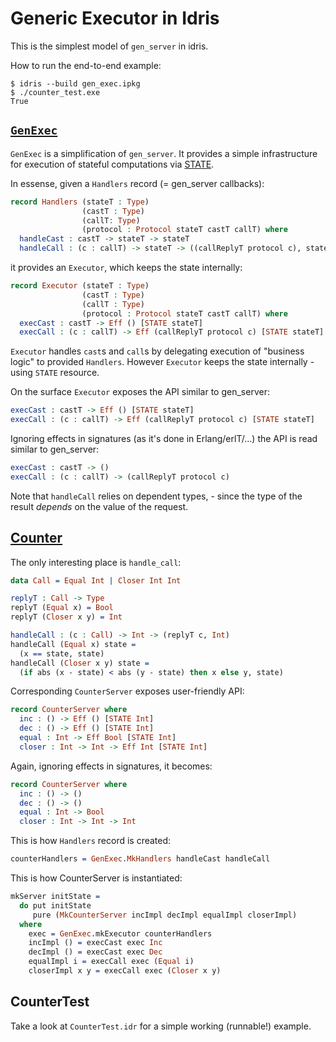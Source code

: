 # Generic Executor in Idris

This is the simplest model of `gen_server` in idris.

How to run the end-to-end example:

```
$ idris --build gen_exec.ipkg
$ ./counter_test.exe
True
```

## [`GenExec`](GenExec.idr)

`GenExec` is a simplification of `gen_server`.
It provides a simple infrastructure for execution of stateful computations
via [STATE](http://docs.idris-lang.org/en/latest/effects/summary.html#state).


In essense, given a `Handlers` record (= gen_server callbacks):

```idris
record Handlers (stateT : Type)
                (castT : Type)
                (callT: Type)
                (protocol : Protocol stateT castT callT) where
  handleCast : castT -> stateT -> stateT
  handleCall : (c : callT) -> stateT -> ((callReplyT protocol c), stateT)
```

it provides an `Executor`, which keeps the state internally:

```idris
record Executor (stateT : Type)
                (castT : Type)
                (callT : Type)
                (protocol : Protocol stateT castT callT) where
  execCast : castT -> Eff () [STATE stateT]
  execCall : (c : callT) -> Eff (callReplyT protocol c) [STATE stateT]
```

`Executor` handles `cast`s and `call`s by delegating execution of "business logic"
to provided `Handlers`. However `Executor` keeps the state internally - using
`STATE` resource.

On the surface `Executor` exposes the API similar to gen_server:

```idris
execCast : castT -> Eff () [STATE stateT]
execCall : (c : callT) -> Eff (callReplyT protocol c) [STATE stateT]
```

Ignoring effects in signatures (as it's done in Erlang/erlT/...) the API is read
similar to gen_server:

```idris
execCast : castT -> ()
execCall : (c : callT) -> (callReplyT protocol c)
```

Note that `handleCall` relies on dependent types, - since the type of the result
*depends* on the value of the request.  

## [Counter](Counter.idr)

The only interesting place is `handle_call`:

```idris
data Call = Equal Int | Closer Int Int

replyT : Call -> Type
replyT (Equal x) = Bool
replyT (Closer x y) = Int

handleCall : (c : Call) -> Int -> (replyT c, Int)
handleCall (Equal x) state =
  (x == state, state)
handleCall (Closer x y) state =
  (if abs (x - state) < abs (y - state) then x else y, state)
```

Corresponding `CounterServer` exposes user-friendly API:

```idris
record CounterServer where
  inc : () -> Eff () [STATE Int]
  dec : () -> Eff () [STATE Int]
  equal : Int -> Eff Bool [STATE Int]
  closer : Int -> Int -> Eff Int [STATE Int]
```

Again, ignoring effects in signatures, it becomes:

```idris
record CounterServer where
  inc : () -> ()
  dec : () -> ()
  equal : Int -> Bool
  closer : Int -> Int -> Int
```

This is how `Handlers` record is created:

```idris
counterHandlers = GenExec.MkHandlers handleCast handleCall
```

This is how CounterServer is instantiated:

```idris
mkServer initState =
  do put initState
     pure (MkCounterServer incImpl decImpl equalImpl closerImpl)
  where
    exec = GenExec.mkExecutor counterHandlers
    incImpl () = execCast exec Inc
    decImpl () = execCast exec Dec
    equalImpl i = execCall exec (Equal i)
    closerImpl x y = execCall exec (Closer x y)
```

## CounterTest

Take a look at `CounterTest.idr` for a simple working (runnable!) example.
